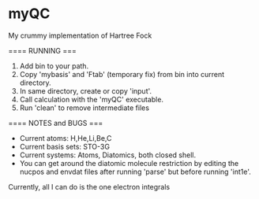 # myQC
My crummy implementation of Hartree Fock

====  RUNNING  ===
1) Add bin to your path.
2) Copy 'mybasis' and 'Ftab' (temporary fix) from bin into current directory.
3) In same directory, create or copy 'input'.
4) Call calculation with the 'myQC' executable.
5) Run 'clean' to remove intermediate files

====  NOTES and BUGS  ===
- Current atoms: H,He,Li,Be,C 
- Current basis sets: STO-3G
- Current systems: Atoms, Diatomics, both closed shell.
- You can get around the diatomic molecule restriction by editing the nucpos and envdat files after running 'parse' but before running 'int1e'.

Currently, all I can do is the one electron integrals 
